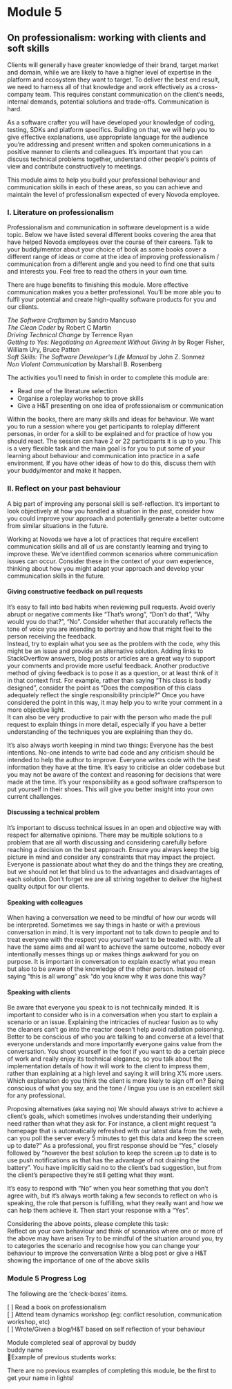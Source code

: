 # Module 5

## On professionalism: working with clients and soft skills

Clients will generally have greater knowledge of their brand, target market and domain, while we are likely to have a higher level of expertise in the platform and ecosystem they want to target. To deliver the best end result, we need to harness all of that knowledge and work effectively as a cross-company team. This requires constant communication on the client’s needs, internal demands, potential solutions and trade-offs. Communication is hard. 

As a software crafter you will have developed your knowledge of coding, testing, SDKs and platform specifics. Building on that, we will help you to give effective explanations, use appropriate language for the audience you’re addressing and present written and spoken communications in a positive manner to clients and colleagues. It’s important that you can discuss technical problems together, understand other people's points of view and contribute constructively to meetings.

This module aims to help you build your professional behaviour and communication skills in each of these areas, so you can achieve and maintain the level of professionalism expected of every Novoda employee.

### I. Literature on professionalism

Professionalism and communication in software development is a wide topic. Below we have listed several different books covering the area that have helped Novoda employees over the course of their careers. Talk to your buddy/mentor about your choice of book as some books cover a different range of ideas or come at the idea of improving professionalism / communication from a different angle and you need to find one that suits and interests you. Feel free to read the others in your own time.

There are huge benefits to finishing this module. More effective communication makes you a better professional. You’ll be more able you to fulfil your potential and create high-quality software products for you and our clients.

*The Software Craftsman* by Sandro Mancuso  
*The Clean Coder* by Robert C Martin  
*Driving Technical Change* by Terrence Ryan  
*Getting to Yes: Negotiating an Agreement Without Giving In* by Roger Fisher, William Ury, Bruce Patton  
*Soft Skills: The Software Developer's Life Manual* by John Z. Sonmez  
*Non Violent Communication* by Marshall B. Rosenberg  

The activities you’ll need to finish in order to complete this module are:

* Read one of the literature selection  
* Organise a roleplay workshop to prove skills  
* Give a H&T presenting on one idea of professionalism or communication  

Within the books, there are many skills and ideas for behaviour. We want you to run a session where you get participants to roleplay different personas, in order for a skill to be explained and for practice of how you should react. The session can have 2 or 22 participants it is up to you. This is a very flexible task and the main goal is for you to put some of your learning about behaviour and communication into practice in a safe environment. If you have other ideas of how to do this, discuss them with your buddy/mentor and make it happen.

### II. Reflect on your past behaviour


A big part of improving any personal skill is self-reflection. It’s important to look objectively at how you handled a situation in the past, consider how you could improve your approach and potentially generate a better outcome from similar situations in the future. 

Working at Novoda we have a lot of practices that require excellent communication skills and all of us are constantly learning and trying to improve these. We’ve identified common scenarios where communication issues can occur. Consider these in the context of your own experience, thinking about how you might adapt your approach and develop your communication skills in the future.


#### Giving constructive feedback on pull requests  

It’s easy to fall into bad habits when reviewing pull requests. Avoid overly abrupt or negative comments like “That’s wrong”, “Don’t do that”, “Why would you do that?”, “No”. Consider whether that accurately reflects the tone of voice you are intending to portray and how that might feel to the person receiving the feedback.   
Instead, try to explain what you see as the problem with the code, why this might be an issue and provide an alternative solution. Adding links to StackOverflow answers, blog posts or articles are a great way to support your comments and provide more useful feedback. Another productive method of giving feedback is to pose it as a question, or at least think of it in that context first. For example, rather than saying “This class is badly designed”, consider the point as “Does the composition of this class adequately reflect the single responsibility principle?” Once you have considered the point in this way, it may help you to write your comment in a more objective light.  
It can also be very productive to pair with the person who made the pull request to explain things in more detail, especially if you have a better understanding of the techniques you are explaining than they do.

It’s also always worth keeping in mind two things:
Everyone has the best intentions. No-one intends to write bad code and any criticism should be intended to help the author to improve.
Everyone writes code with the best information they have at the time. It’s easy to criticise an older codebase but you may not be aware of the context and reasoning for decisions that were made at the time. It’s your responsibility as a good software craftsperson to put yourself in their shoes. This will give you better insight into your own current challenges.


#### Discussing a technical problem  
It’s important to discuss technical issues in an open and objective way with respect for alternative opinions. There may be multiple solutions to a problem that are all worth discussing and considering carefully before reaching a decision on the best approach. Ensure you always keep the big picture in mind and consider any constraints that may impact the project. Everyone is passionate about what they do and the things they are creating, but we should not let that blind us to the advantages and disadvantages of each solution. Don’t forget we are all striving together to deliver the highest quality output for our clients. 
 
#### Speaking with colleagues
When having a conversation we need to be mindful of how our words will be interpreted. Sometimes we say things in haste or with a previous conversation in mind. It is very important not to talk down to people and to treat everyone with the respect you yourself want to be treated with. We all have the same aims and all want to achieve the same outcome, nobody ever intentionally messes things up or makes things awkward for you on purpose. It is important in conversation to explain exactly what you mean but also to be aware of the knowledge of the other person. Instead of saying “this is all wrong” ask “do you know why it was done this way?

#### Speaking with clients
Be aware that everyone you speak to is not technically minded. It is important to consider who is in a conversation when you start to explain a scenario or an issue. Explaining the intricacies of nuclear fusion as to why the cleaners can’t go into the reactor doesn’t help avoid radiation poisoning. Better to be conscious of who you are talking to and converse at a level that everyone understands and more importantly everyone gains value from the conversation. You shoot yourself in the foot if you want to do a certain piece of work and really enjoy its technical elegance, so you talk about the implementation details of how it will work to the client to impress them, rather than explaining at a high level and saying it will bring X% more users. Which explanation do you think the client is more likely to sign off on? Being conscious of what you say, and the tone / lingua you use is an excellent skill for any professional.

Proposing alternatives (aka saying no)
We should always strive to achieve a client’s goals, which sometimes involves understanding their underlying need rather than what they ask for. For instance, a client might request “a homepage that is automatically refreshed with our latest data from the web, can you poll the server every 5 minutes to get this data and keep the screen up to date?” As a professional, you first response should be “Yes,” closely followed by “however the best solution to keep the screen up to date is to use push notifications as that has the advantage of not draining the battery”. You have implicitly said no to the client’s bad suggestion, but from the client’s perspective they’re still getting what they want.

It’s easy to respond with “No” when you hear something that you don’t agree with, but it’s always worth taking a few seconds to reflect on who is speaking, the role that person is fulfilling, what they really want and how we can help them achieve it. Then start your response with a “Yes”.
    
Considering the above points, please complete this task:  
Reflect on your own behaviour and think of scenarios where one or more of the above may have arisen
Try to be mindful of the situation around you, try to categories the scenario and recognise how you can change your behaviour to improve the conversation 
Write a blog post or give a H&T showing the importance of one of the above skills
    
### Module 5 Progress Log

The following are the ‘check-boxes’ items.

[ ] Read a book on professionalism  
[ ] Attend team dynamics workshop (eg: conflict resolution, communication workshop, etc)  
[ ] Wrote/Given a blog/H&T based on self reflection of your behaviour  


 Module completed seal of approval by buddy  
 buddy name  

Example of previous students works:

There are no previous examples of completing this module, be the first to get your name in lights!




